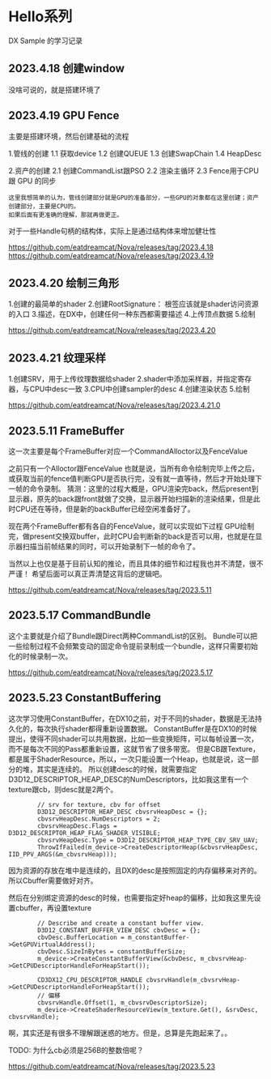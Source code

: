 # Hello系列
  DX Sample 的学习记录

## 2023.4.18 创建window 

  没啥可说的，就是搭建环境了

## 2023.4.19 GPU Fence

  主要是搭建环境，然后创建基础的流程

  1.管线的创建 
      1.1 获取device
      1.2 创建QUEUE
      1.3 创建SwapChain
      1.4 HeapDesc

  2.资产的创建
      2.1 创建CommandList跟PSO
      2.2 渲染主循环
      2.3 Fence用于CPU 跟 GPU 的同步


    这里我想简单的认为，管线创建部分就是GPU的准备部分，一些GPU的对象都在这里创建；资产创建部分，主要是CPU的。
    如果后面有更准确的理解，那就再做更正。

  对于一些Handle句柄的结构体，实际上是通过结构体来增加健壮性



  https://github.com/eatdreamcat/Nova/releases/tag/2023.4.18
  https://github.com/eatdreamcat/Nova/releases/tag/2023.4.19

## 2023.4.20 绘制三角形

  1.创建的最简单的shader
  2.创建RootSignature： 根签应该就是shader访问资源的入口
  3.描述，在DX中，创建任何一种东西都需要描述
  4.上传顶点数据
  5.绘制


  https://github.com/eatdreamcat/Nova/releases/tag/2023.4.20

## 2023.4.21 纹理采样

  1.创建SRV，用于上传纹理数据给shader
  2.shader中添加采样器，并指定寄存器，与CPU中desc一致
  3.CPU中创建sampler的desc
  4.创建渲染状态
  5.绘制


  https://github.com/eatdreamcat/Nova/releases/tag/2023.4.21.0

## 2023.5.11 FrameBuffer

  这一次主要是每个FrameBuffer对应一个CommandAlloctor以及FenceValue

  之前只有一个Alloctor跟FenceValue
  也就是说，当所有命令绘制完毕上传之后，或获取当前的fence值判断GPU是否执行完，没有就一直等待，然后才开始处理下一帧的命令录制。
  猜测：这里的过程大概是，GPU渲染完back，然后present到显示器，原先的back跟front就做了交换，显示器开始扫描新的渲染结果，但是此时CPU还在等待，但是新的backBuffer已经空闲准备好了。


  现在两个FrameBuffer都有各自的FenceValue，就可以实现如下过程
  GPU绘制完，做present交换双buffer，此时CPU会判断新的back是否可以用，也就是在显示器扫描当前帧结果的同时，可以开始录制下一帧的命令了。

  当然以上也仅是基于目前认知的推论，而且具体的细节和过程我也并不清楚，很不严谨！
  希望后面可以真正弄清楚这背后的逻辑吧。


  https://github.com/eatdreamcat/Nova/releases/tag/2023.5.11


## 2023.5.17 CommandBundle

  这个主要就是介绍了Bundle跟Direct两种CommandList的区别。
  Bundle可以把一些绘制过程不会频繁变动的固定命令提前录制成一个bundle，这样只需要初始化的时候录制一次。

  https://github.com/eatdreamcat/Nova/releases/tag/2023.5.17


## 2023.5.23 ConstantBuffering

  这次学习使用ConstantBuffer，在DX10之前，对于不同的shader，数据是无法持久化的，每次执行shader都得重新设置数据。
  ConstantBuffer是在DX10的时候提出，使得不同shader可以共用数据，比如一些变换矩阵，可以每帧设置一次，而不是每次不同的Pass都重新设置，这就节省了很多带宽。
  但是CB跟Texture，都是属于ShaderResource，所以，一次只能设置一个Heap，也就是说，这一部分的堆，其实是连续的。
  所以创建desc的时候，就需要指定D3D12_DESCRIPTOR_HEAP_DESC的NumDescriptors，比如我这里有一个texture跟cb，则desc就是2两个。
```
        // srv for texture, cbv for offset
        D3D12_DESCRIPTOR_HEAP_DESC cbvsrvHeapDesc = {};
        cbvsrvHeapDesc.NumDescriptors = 2;
        cbvsrvHeapDesc.Flags = D3D12_DESCRIPTOR_HEAP_FLAG_SHADER_VISIBLE;
        cbvsrvHeapDesc.Type = D3D12_DESCRIPTOR_HEAP_TYPE_CBV_SRV_UAV;
        ThrowIfFailed(m_device->CreateDescriptorHeap(&cbvsrvHeapDesc, IID_PPV_ARGS(&m_cbvsrvHeap)));
```
  因为资源的存放在堆中是连续的，且DX的desc是按照固定的内存偏移来对齐的。所以Cbuffer需要做好对齐。

  然后在分别绑定资源的desc的时候，也需要指定好heap的偏移，比如我这里先设置cbuffer，再设置texture
```
        // Describe and create a constant buffer view.
        D3D12_CONSTANT_BUFFER_VIEW_DESC cbvDesc = {};
        cbvDesc.BufferLocation = m_constantBuffer->GetGPUVirtualAddress();
        cbvDesc.SizeInBytes = constantBufferSize;
        m_device->CreateConstantBufferView(&cbvDesc, m_cbvsrvHeap->GetCPUDescriptorHandleForHeapStart());
       
        CD3DX12_CPU_DESCRIPTOR_HANDLE cbvsrvHandle(m_cbvsrvHeap->GetCPUDescriptorHandleForHeapStart());
        // 偏移
        cbvsrvHandle.Offset(1, m_cbvsrvDescriptorSize);
        m_device->CreateShaderResourceView(m_texture.Get(), &srvDesc, cbvsrvHandle);
```

  啊，其实还是有很多不理解跟迷惑的地方。但是，总算是先跑起来了。。

  TODO:
  为什么cb必须是256B的整数倍呢？

  https://github.com/eatdreamcat/Nova/releases/tag/2023.5.23